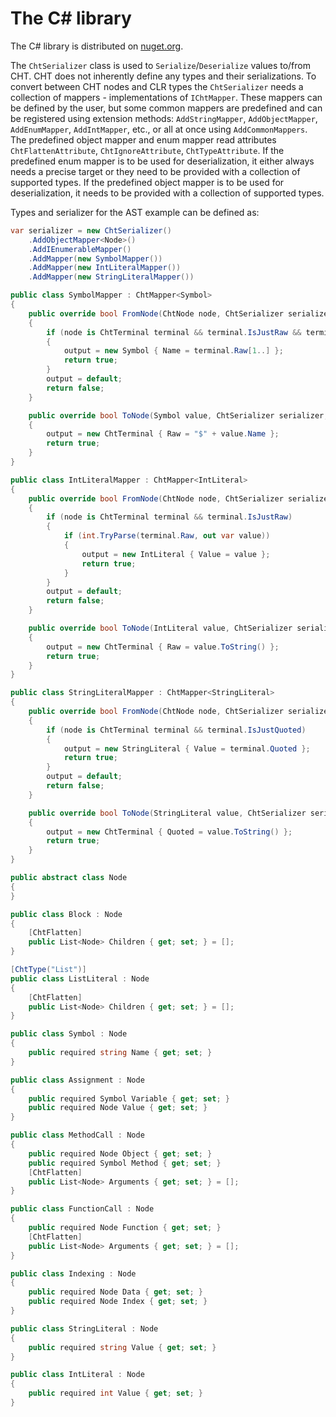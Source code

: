 # The C# library

The C# library is distributed on [nuget.org](https://www.nuget.org/packages/CompactHeterogeneousTree).

The `ChtSerializer` class is used to `Serialize`/`Deserialize` values to/from CHT. CHT does not inherently define any types and their serializations. To convert between CHT nodes and CLR types the `ChtSerializer` needs a collection of mappers - implementations of `IChtMapper`. These mappers can be defined by the user, but some common mappers are predefined and can be registered using extension methods: `AddStringMapper`, `AddObjectMapper`, `AddEnumMapper`, `AddIntMapper`, etc., or all at once using `AddCommonMappers`. The predefined object mapper and enum mapper read attributes `ChtFlattenAttribute`, `ChtIgnoreAttribute`, `ChtTypeAttribute`. If the predefined enum mapper is to be used for deserialization, it either always needs a precise target or they need to be provided with a collection of supported types. If the predefined object mapper is to be used for deserialization, it needs to be provided with a collection of supported types.

Types and serializer for the AST example can be defined as:

```cs
var serializer = new ChtSerializer()
    .AddObjectMapper<Node>()
    .AddIEnumerableMapper()
    .AddMapper(new SymbolMapper())
    .AddMapper(new IntLiteralMapper())
    .AddMapper(new StringLiteralMapper())

public class SymbolMapper : ChtMapper<Symbol>
{
    public override bool FromNode(ChtNode node, ChtSerializer serializer, out Symbol output)
    {
        if (node is ChtTerminal terminal && terminal.IsJustRaw && terminal.Raw.StartsWith("$"))
        {
            output = new Symbol { Name = terminal.Raw[1..] };
            return true;
        }
        output = default;
        return false;
    }

    public override bool ToNode(Symbol value, ChtSerializer serializer, out ChtNode output)
    {
        output = new ChtTerminal { Raw = "$" + value.Name };
        return true;
    }
}

public class IntLiteralMapper : ChtMapper<IntLiteral>
{
    public override bool FromNode(ChtNode node, ChtSerializer serializer, out IntLiteral output)
    {
        if (node is ChtTerminal terminal && terminal.IsJustRaw)
        {
            if (int.TryParse(terminal.Raw, out var value))
            {
                output = new IntLiteral { Value = value };
                return true;
            }
        }
        output = default;
        return false;
    }

    public override bool ToNode(IntLiteral value, ChtSerializer serializer, out ChtNode output)
    {
        output = new ChtTerminal { Raw = value.ToString() };
        return true;
    }
}

public class StringLiteralMapper : ChtMapper<StringLiteral>
{
    public override bool FromNode(ChtNode node, ChtSerializer serializer, out StringLiteral output)
    {
        if (node is ChtTerminal terminal && terminal.IsJustQuoted)
        {
            output = new StringLiteral { Value = terminal.Quoted };
            return true;
        }
        output = default;
        return false;
    }

    public override bool ToNode(StringLiteral value, ChtSerializer serializer, out ChtNode output)
    {
        output = new ChtTerminal { Quoted = value.ToString() };
        return true;
    }
}

public abstract class Node
{
}

public class Block : Node
{
    [ChtFlatten]
    public List<Node> Children { get; set; } = [];
}

[ChtType("List")]
public class ListLiteral : Node
{
    [ChtFlatten]
    public List<Node> Children { get; set; } = [];
}

public class Symbol : Node
{
    public required string Name { get; set; }
}

public class Assignment : Node
{
    public required Symbol Variable { get; set; }
    public required Node Value { get; set; }
}

public class MethodCall : Node
{
    public required Node Object { get; set; }
    public required Symbol Method { get; set; }
    [ChtFlatten]
    public List<Node> Arguments { get; set; } = [];
}

public class FunctionCall : Node
{
    public required Node Function { get; set; }
    [ChtFlatten]
    public List<Node> Arguments { get; set; } = [];
}

public class Indexing : Node
{
    public required Node Data { get; set; }
    public required Node Index { get; set; }
}

public class StringLiteral : Node
{
    public required string Value { get; set; }
}

public class IntLiteral : Node
{
    public required int Value { get; set; }
}
```
